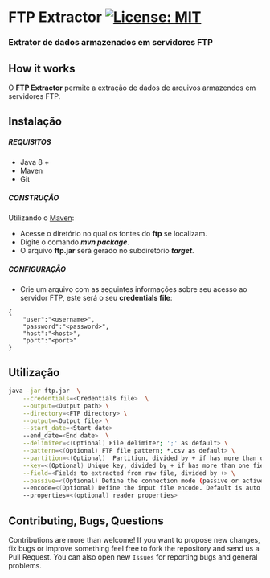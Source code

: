 # FTP Extractor [![License: MIT](https://img.shields.io/badge/License-MIT-yellow.svg)](https://opensource.org/licenses/MIT)
### Extrator de dados armazenados em servidores FTP 

## How it works

O **FTP Extractor** permite a extração de dados de arquivos armazendos em servidores FTP.

## Instalação

##### REQUISITOS

- Java 8 +
- Maven
- Git

##### CONSTRUÇÃO

Utilizando o [Maven](https://maven.apache.org/):

- Acesse o diretório no qual os fontes do **ftp** se localizam.
- Digite o comando _**mvn package**_.
- O arquivo **ftp.jar** será gerado no subdiretório **_target_**.

##### CONFIGURAÇÂO

* Crie um arquivo com as seguintes informações sobre seu acesso ao servidor FTP, este será o seu **credentials file**:

```
{
	"user":"<username>",
	"password":"<password>",
	"host":"<host>",
	"port":"<port>"
}
```

## Utilização

```bash
java -jar ftp.jar  \
	--credentials=<Credentials file>  \
	--output=<Output path> \
	--directory=<FTP directory> \
	--output=<Output file> \
	--start_date=<Start date>
	--end_date=<End date>  \
	--delimiter=<(Optional) File delimiter; ';' as default> \
	--pattern=<(Optional) FTP file pattern; *.csv as default> \
	--partition=<(Optional)  Partition, divided by + if has more than one field> \
	--key=<(Optional) Unique key, divided by + if has more than one field> \
	--field=<Fields to extracted from raw file, divided by +> \
	--passive=<(Optional) Define the connection mode (passive or active). Default is true (passive)>
	--encode=<(Optional) Define the input file encode. Default is auto detect>
	--properties=<(optional) reader properties>
```

## Contributing, Bugs, Questions
Contributions are more than welcome! If you want to propose new changes, fix bugs or improve something feel free to fork the repository and send us a Pull Request. You can also open new `Issues` for reporting bugs and general problems.
